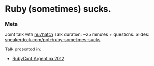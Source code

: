 # Ruby (sometimes) sucks.




### Meta

Joint talk with [nu7hatch](http://twitter.com/nu7hatch)
Talk duration: ~25 minutes + questions.
Slides:        [speakerdeck.com/pote/ruby-sometimes-sucks](https://speakerdeck.com/pote/ruby-sometimes-sucks)

Talk presented in:
* [RubyConf Argentina 2012](http://2012.rubyconfargentina.org/es)
